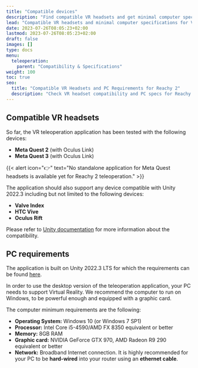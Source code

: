 ```yaml
---
title: "Compatible devices"
description: "Find compatible VR headsets and get minimal computer specifications for teleoperation"
lead: "Compatible VR headsets and minimal computer specifications for VR teleoperation"
date: 2023-07-26T08:05:23+02:00
lastmod: 2023-07-26T08:05:23+02:00
draft: false
images: []
type: docs
menu:
  teleoperation:
    parent: "Compatibility & Specifications"
weight: 100
toc: true
seo:
  title: "Compatible VR Headsets and PC Requirements for Reachy 2"
  description: "Check VR headset compatibility and PC specs for Reachy 2 teleoperation: Meta Quest, Valve Index, HTC Vive, Oculus Rift, Windows 10, GTX 970+."
---
```


## Compatible VR headsets

So far, the VR teleoperation application has been tested with the following devices:
* **Meta Quest 2** (with Oculus Link)
* **Meta Quest 3** (with Oculus Link)

{{< alert icon="👉" text="No standalone application for Meta Quest headsets is available yet for Reachy 2 teleoperation." >}}

The application should also support any device compatible with Unity 2022.3 including but not limited to the following devices:  
* **Valve Index**
* **HTC Vive**
* **Oculus Rift**


Please refer to [Unity documentation](https://docs.unity3d.com/2022.3/Documentation/Manual/VROverview.html) for more information about the compatibility.

## PC requirements


The application is built on Unity 2022.3 LTS for which the requirements can be found [here](https://docs.unity.cn/2022.3/Documentation/Manual/system-requirements.html).


In order to use the desktop version of the teleoperation application, your PC needs to support Virtual Reality. We recommend the computer to run on Windows, to be powerful enough and equipped with a graphic card.  

The computer minimum requirements are the following:  
* **Operating System:** Windows 10 (or Windows 7 SP1)
* **Processor:** Intel Core i5-4590/AMD FX 8350 equivalent or better
* **Memory:** 8GB RAM
* **Graphic card:** NVIDIA GeForce GTX 970, AMD Radeon R9 290 equivalent or better
* **Network:** Broadband Internet connection. It is highly recommended for your PC to be **hard-wired** into your router using an **ethernet cable**.
